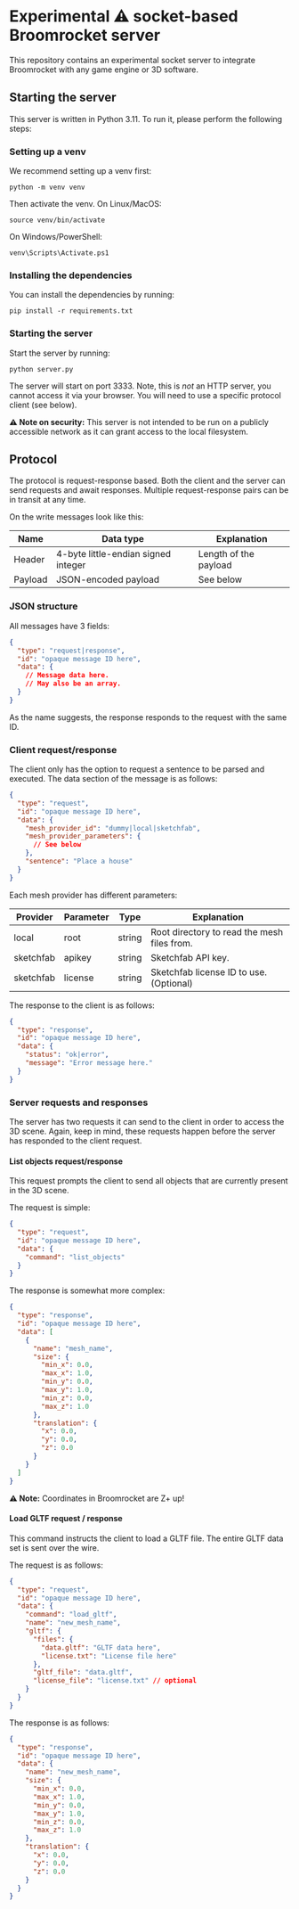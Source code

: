 # Experimental ⚠ socket-based Broomrocket server

This repository contains an experimental socket server to integrate Broomrocket with any game engine or 3D software.

## Starting the server

This server is written in Python 3.11. To run it, please perform the following steps:

### Setting up a venv

We recommend setting up a venv first:

```
python -m venv venv
```

Then activate the venv. On Linux/MacOS:

```
source venv/bin/activate
```

On Windows/PowerShell:

```
venv\Scripts\Activate.ps1
```

### Installing the dependencies

You can install the dependencies by running:

```
pip install -r requirements.txt
```

### Starting the server

Start the server by running:

```
python server.py
```

The server will start on port 3333. Note, this is *not* an HTTP server, you cannot access it via your browser. You will
need to use a specific protocol client (see below).

**⚠ Note on security:** This server is not intended to be run on a publicly accessible network as it can grant
access to the local filesystem.

## Protocol

The protocol is request-response based. Both the client and the server can send requests and await responses. Multiple
request-response pairs can be in transit at any time.

On the write messages look like this:

| Name    | Data type                           | Explanation           |
|---------|-------------------------------------|-----------------------|
| Header  | 4-byte little-endian signed integer | Length of the payload |
| Payload | JSON-encoded payload                | See below             |

### JSON structure

All messages have 3 fields:

```json
{
  "type": "request|response",
  "id": "opaque message ID here",
  "data": {
    // Message data here.
    // May also be an array.
  }
}
```

As the name suggests, the response responds to the request with the same ID.

### Client request/response

The client only has the option to request a sentence to be parsed and executed. The data section of the message is as
follows:

```json
{
  "type": "request",
  "id": "opaque message ID here",
  "data": {
    "mesh_provider_id": "dummy|local|sketchfab",
    "mesh_provider_parameters": {
      // See below
    },
    "sentence": "Place a house"
  }
}
```

Each mesh provider has different parameters:

| Provider  | Parameter | Type   | Explanation                                 |
|-----------|-----------|--------|---------------------------------------------|
| local     | root      | string | Root directory to read the mesh files from. |
| sketchfab | apikey    | string | Sketchfab API key.                          |
| sketchfab | license   | string | Sketchfab license ID to use. (Optional)     |

The response to the client is as follows:

```json
{
  "type": "response",
  "id": "opaque message ID here",
  "data": {
    "status": "ok|error",
    "message": "Error message here."
  }
}
```

### Server requests and responses

The server has two requests it can send to the client in order to access the 3D scene. Again, keep in mind,
these requests happen before the server has responded to the client request.

#### List objects request/response

This request prompts the client to send all objects that are currently present in the 3D scene.

The request is simple:

```json
{
  "type": "request",
  "id": "opaque message ID here",
  "data": {
    "command": "list_objects"
  }
}
```

The response is somewhat more complex:

```json
{
  "type": "response",
  "id": "opaque message ID here",
  "data": [
    {
      "name": "mesh_name",
      "size": {
        "min_x": 0.0,
        "max_x": 1.0,
        "min_y": 0.0,
        "max_y": 1.0,
        "min_z": 0.0,
        "max_z": 1.0
      },
      "translation": {
        "x": 0.0,
        "y": 0.0,
        "z": 0.0
      }
    }
  ]
}
```

**⚠ Note:** Coordinates in Broomrocket are Z+ up!

#### Load GLTF request / response

This command instructs the client to load a GLTF file. The entire GLTF data set is sent over the wire.

The request is as follows:

```json
{
  "type": "request",
  "id": "opaque message ID here",
  "data": {
    "command": "load_gltf",
    "name": "new_mesh_name",
    "gltf": {
      "files": {
        "data.gltf": "GLTF data here",
        "license.txt": "License file here"
      },
      "gltf_file": "data.gltf",
      "license_file": "license.txt" // optional
    }
  }
}
```

The response is as follows:

```json
{
  "type": "response",
  "id": "opaque message ID here",
  "data": {
    "name": "new_mesh_name",
    "size": {
      "min_x": 0.0,
      "max_x": 1.0,
      "min_y": 0.0,
      "max_y": 1.0,
      "min_z": 0.0,
      "max_z": 1.0
    },
    "translation": {
      "x": 0.0,
      "y": 0.0,
      "z": 0.0
    }
  }
}
```
